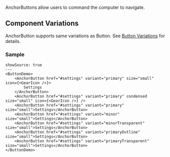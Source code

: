 AnchorButtons allow users to command the computer to navigate.

## Component Variations

AnchorButton supports same variations as Button. See [Button Variations](/button/variations) for details.

### Sample

```react
showSource: true
---
<ButtonDemo>
	<AnchorButton href="#settings" variant="primary" size="small" icon={<GearIcon />}>
		Settings
	</AnchorButton>
	<AnchorButton href="#settings" variant="primary" condensed size="small" icon={<GearIcon />} />
	<AnchorButton href="#settings" variant="primary" size="small">Settings</AnchorButton>
	<AnchorButton href="#settings" variant="minor" size="small">Settings</AnchorButton>
	<AnchorButton href="#settings" variant="minorTransparent" size="small">Settings</AnchorButton>
	<AnchorButton href="#settings" variant="primaryOutline" size="small">Settings</AnchorButton>
	<AnchorButton href="#settings" variant="primaryTransparent" size="small">Settings</AnchorButton>
</ButtonDemo>
```
